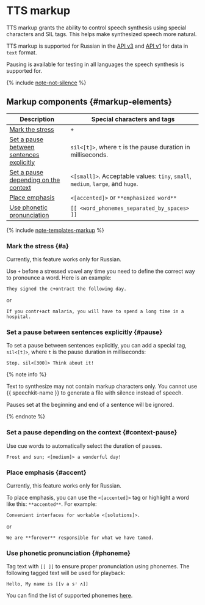# TTS markup

TTS markup grants the ability to control speech synthesis using special characters and SIL tags. This helps make synthesized speech more natural.

TTS markup is supported for Russian in the [API v3](../../tts-v3/api-ref/grpc/) and [API v1](../request.md) for data in `text` format.

Pausing is available for testing in all languages the speech synthesis is supported for.

{% include [note-not-silence](../../../_includes/speechkit/note-not-silence.md) %}

## Markup components {#markup-elements}

| Description | Special characters and tags |
|---|---|
| [Mark the stress](#a) | `+` |
| [Set a pause between sentences explicitly](#pause) | `sil<[t]>`, where `t` is the pause duration in milliseconds. |
| [Set a pause depending on the context](#context-pause) | `<[small]>`. Acceptable values: `tiny`, `small`, `medium`, `large`, and `huge`. |
| [Place emphasis](#accent) | `<[accented]>` or `**emphasized word**` |
| [Use phonetic pronunciation](#phoneme) | `[[ <word_phonemes_separated_by_spaces> ]]` |

{% include [note-templates-markup](../../../_includes/speechkit/note-templates-markup.md) %}

### Mark the stress {#a}

Currently, this feature works only for Russian.

Use `+` before a stressed vowel any time you need to define the correct way to pronounce a word. Here is an example:

```text
They signed the c+ontract the following day.
```

or

```text
If you contr+act malaria, you will have to spend a long time in a hospital.
```

### Set a pause between sentences explicitly {#pause}

To set a pause between sentences explicitly, you can add a special tag, `sil<[t]>`, where `t` is the pause duration in milliseconds:

```text
Stop. sil<[300]> Think about it!
```

{% note info %}

Text to synthesize may not contain markup characters only. You cannot use {{ speechkit-name }} to generate a file with silence instead of speech.

Pauses set at the beginning and end of a sentence will be ignored.

{% endnote %}

### Set a pause depending on the context {#context-pause}

Use cue words to automatically select the duration of pauses.

```text
Frost and sun; <[medium]> a wonderful day!
```

### Place emphasis {#accent}

Currently, this feature works only for Russian.

To place emphasis, you can use the `<[accented]>` tag or highlight a word like this: ``**accented**``. For example:

```text
Convenient interfaces for workable <[solutions]>.
```

or

```text
We are **forever** responsible for what we have tamed.
```

### Use phonetic pronunciation {#phoneme}

Tag text with `[[ ]]` to ensure proper pronunciation using phonemes. The following tagged text will be used for playback:

```text
Hello, My name is [[v a sʲ ʌ]]
```

You can find the list of supported phonemes [here](tts-supported-phonemes.md).
